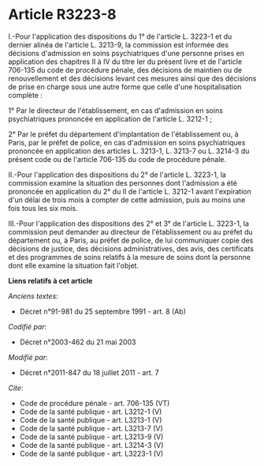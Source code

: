 # Article R3223-8

I.-Pour l'application des dispositions du 1° de l'article L. 3223-1 et du dernier alinéa de l'article L. 3213-9, la
commission est informée des décisions d'admission en soins psychiatriques d'une personne prises en application des chapitres
II à IV du titre Ier du présent livre et de l'article 706-135 du code de procédure pénale, des décisions de maintien ou de
renouvellement et des décisions levant ces mesures ainsi que des décisions de prise en charge sous une autre forme que celle
d'une hospitalisation complète : 

1° Par le directeur de l'établissement, en cas d'admission en soins psychiatriques prononcée en application de l'article L.
3212-1 ; 

2° Par le préfet du département d'implantation de l'établissement ou, à Paris, par le préfet de police, en cas d'admission en
soins psychiatriques prononcée en application des articles L. 3213-1, L. 3213-7 ou L. 3214-3 du présent code ou de l'article
706-135 du code de procédure pénale. 

II.-Pour l'application des dispositions du 2° de l'article L. 3223-1, la commission examine la situation des personnes dont
l'admission a été prononcée en application du 2° du II de l'article L. 3212-1 avant l'expiration d'un délai de trois mois à
compter de cette admission, puis au moins une fois tous les six mois. 

III.-Pour l'application des dispositions des 2° et 3° de l'article L. 3223-1, la commission peut demander au directeur de
l'établissement ou au préfet du département ou, à Paris, au préfet de police, de lui communiquer copie des décisions de
justice, des décisions administratives, des avis, des certificats et des programmes de soins relatifs à la mesure de soins
dont la personne dont elle examine la situation fait l'objet.

**Liens relatifs à cet article**

_Anciens textes_:

  - Décret n°91-981 du 25 septembre 1991 - art. 8 (Ab)

_Codifié par_:

  - Décret n°2003-462 du 21 mai 2003

_Modifié par_:

  - Décret n°2011-847 du 18 juillet 2011 - art. 7

_Cite_:

  - Code de procédure pénale - art. 706-135 (VT)
  - Code de la santé publique - art. L3212-1 (V)
  - Code de la santé publique - art. L3213-1 (V)
  - Code de la santé publique - art. L3213-7 (V)
  - Code de la santé publique - art. L3213-9 (V)
  - Code de la santé publique - art. L3214-3 (V)
  - Code de la santé publique - art. L3223-1 (V)
